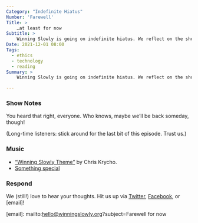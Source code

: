 ```yaml
---
Category: "Indefinite Hiatus"
Number: 'Farewell'
Title: >
    …at least for now
Subtitle: >
    Winning Slowly is going on indefinite hiatus. We reflect on the show!
Date: 2021-12-01 08:00
Tags:
  - ethics
  - technology
  - reading
Summary: >
    Winning Slowly is going on indefinite hiatus. We reflect on the show!

---
```


### Show Notes

You heard that right, everyone. Who knows, maybe we’ll be back someday, though!

(Long-time listeners: stick around for the last bit of this episode. Trust us.)

### Music

* [“Winning Slowly Theme”](https://soundcloud.com/chriskrycho/winning-slowly) by Chris Krycho.
* [Something special](https://soundcloud.com/chriskrycho/winning-slowly-2021/s-YninVaoIO7X?si=8288214151034afd81e2fdc75f6b66fa)

### Respond

We (still!) love to hear your thoughts. Hit us up via [Twitter](https://www.twitter.com/winningslowly), [Facebook](https://www.facebook.com/winningslowlypodcast), or [email]!

[email]: mailto:hello@winningslowly.org?subject=Farewell for now
